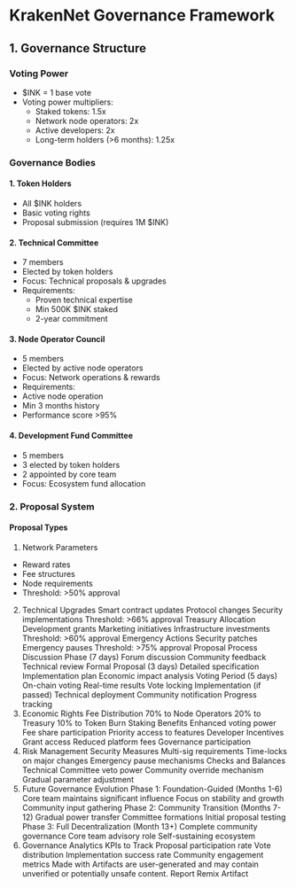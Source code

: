 
# KrakenNet Governance Framework
## 1. Governance Structure
### Voting Power
- $INK = 1 base vote
- Voting power multipliers:
  - Staked tokens: 1.5x
  - Network node operators: 2x
  - Active developers: 2x
  - Long-term holders (>6 months): 1.25x

### Governance Bodies
#### 1. Token Holders
- All $INK holders
- Basic voting rights
- Proposal submission (requires 1M $INK)
#### 2. Technical Committee
- 7 members
- Elected by token holders
- Focus: Technical proposals & upgrades
- Requirements:
  - Proven technical expertise
  - Min 500K $INK staked
  - 2-year commitment
#### 3. Node Operator Council
- 5 members
- Elected by active node operators
- Focus: Network operations & rewards
- Requirements:
- Active node operation
- Min 3 months history
- Performance score >95%
#### 4. Development Fund Committee
- 5 members
- 3 elected by token holders
- 2 appointed by core team
- Focus: Ecosystem fund allocation

### 2. Proposal System
#### Proposal Types
1. Network Parameters
- Reward rates
- Fee structures
- Node requirements
- Threshold: >50% approval
2. Technical Upgrades
Smart contract updates
Protocol changes
Security implementations
Threshold: >66% approval
Treasury Allocation
Development grants
Marketing initiatives
Infrastructure investments
Threshold: >60% approval
Emergency Actions
Security patches
Emergency pauses
Threshold: >75% approval
Proposal Process
Discussion Phase (7 days)
Forum discussion
Community feedback
Technical review
Formal Proposal (3 days)
Detailed specification
Implementation plan
Economic impact analysis
Voting Period (5 days)
On-chain voting
Real-time results
Vote locking
Implementation (if passed)
Technical deployment
Community notification
Progress tracking
3. Economic Rights
Fee Distribution
70% to Node Operators
20% to Treasury
10% to Token Burn
Staking Benefits
Enhanced voting power
Fee share participation
Priority access to features
Developer Incentives
Grant access
Reduced platform fees
Governance participation
4. Risk Management
Security Measures
Multi-sig requirements
Time-locks on major changes
Emergency pause mechanisms
Checks and Balances
Technical Committee veto power
Community override mechanism
Gradual parameter adjustment
5. Future Governance Evolution
Phase 1: Foundation-Guided (Months 1-6)
Core team maintains significant influence
Focus on stability and growth
Community input gathering
Phase 2: Community Transition (Months 7-12)
Gradual power transfer
Committee formations
Initial proposal testing
Phase 3: Full Decentralization (Month 13+)
Complete community governance
Core team advisory role
Self-sustaining ecosystem
6. Governance Analytics
KPIs to Track
Proposal participation rate
Vote distribution
Implementation success rate
Community engagement metrics
Made with
Artifacts are user-generated and may contain unverified or potentially unsafe content.
Report
Remix Artifact

